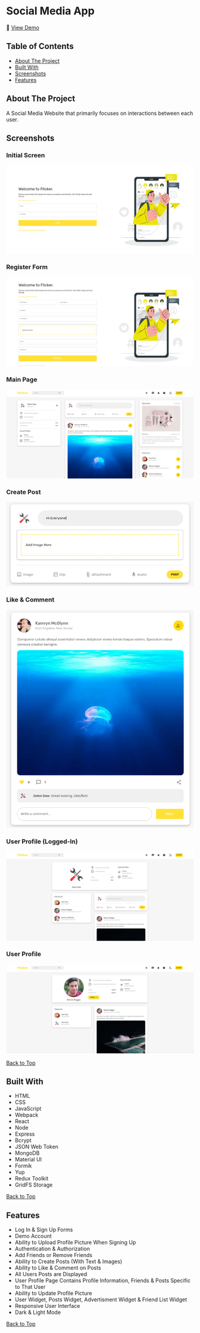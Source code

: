 # Social Media App

🔗 [View Demo](https://social-media-app-el95.onrender.com/)

## Table of Contents
- [About The Project](#about-the-project)
- [Built With](#built-with)
- [Screenshots](#screenshots)
- [Features](#features)

## About The Project
A Social Media Website that primarily focuses on interactions between each user. 

## Screenshots

### Initial Screen
![](screenshots/initial-screen-social-media-app.png) 

### Register Form
![](screenshots/register-social-media-app.png) 

### Main Page
![](screenshots/main-page-social-media-app.png)

### Create Post
![](screenshots/my-post-social-media-app.png)

### Like & Comment
![](screenshots/like-comment-social-media-app.png)

### User Profile (Logged-In)
![](screenshots/user-profile-logged-in-social-media-app.png)

### User Profile
![](screenshots/user-profile-social-media-app.png)

[Back to Top](#social-media-app)

## Built With
- HTML
- CSS
- JavaScript
- Webpack
- React
- Node
- Express
- Bcrypt
- JSON Web Token
- MongoDB
- Material UI
- Formik
- Yup
- Redux Toolkit
- GridFS Storage

[Back to Top](#social-media-app)

## Features

- Log In & Sign Up Forms
- Demo Account
- Ability to Upload Profile Picture When Signing Up
- Authentication & Authorization
- Add Friends or Remove Friends
- Ability to Create Posts (With Text & Images)
- Ability to Like & Comment on Posts
- All Users Posts are Displayed
- User Profile Page Contains Profile Information, Friends & Posts Specific to That User
- Ability to Update Profile Picture
- User Widget, Posts Widget, Advertisment Widget & Friend List Widget
- Responsive User Interface
- Dark & Light Mode

[Back to Top](#social-media-app)
